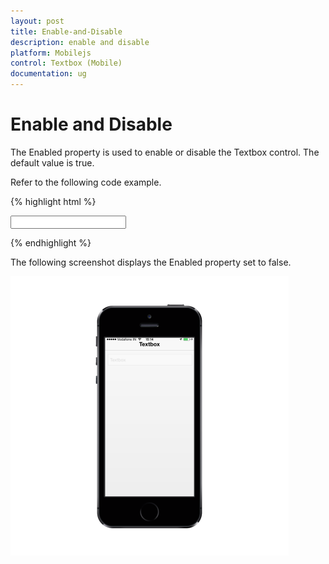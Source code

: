 ```yaml
---
layout: post
title: Enable-and-Disable
description: enable and disable
platform: Mobilejs
control: Textbox (Mobile)
documentation: ug
---
```


# Enable and Disable

The Enabled property is used to enable or disable the Textbox control. The default value is true.

Refer to the following code example.

{% highlight html %}

<input id="textbox_sample" data-role="ejmtextbox" data-ej-watermarktext="Textbox" data-ej-enabled="false">

{% endhighlight %}


The following screenshot displays the Enabled property set to false.

![D:/Final Doc/mockup/IMG_0528_iphone5s_spacegrey_portrait.png](Enable-and-Disable_images/Enable-and-Disable_img1.png)